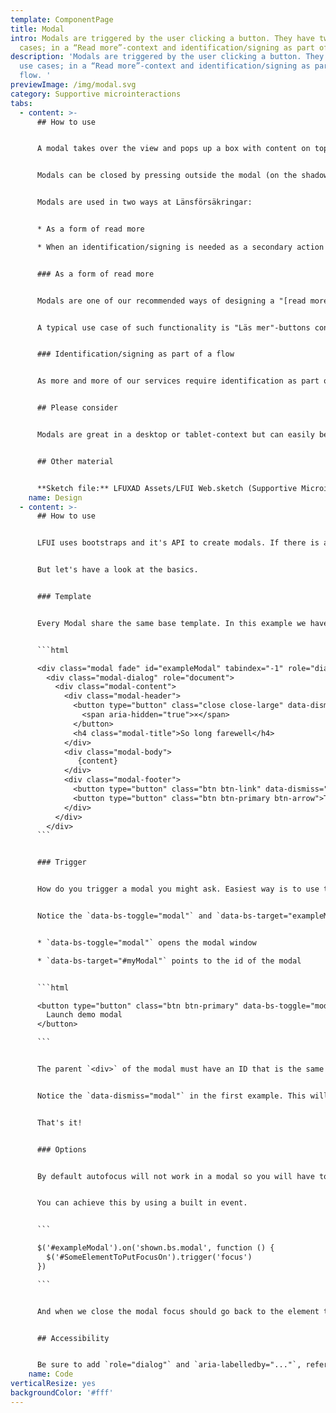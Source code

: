 ```yaml
---
template: ComponentPage
title: Modal
intro: Modals are triggered by the user clicking a button. They have two use
  cases; in a “Read more”-context and identification/signing as part of a flow.
description: 'Modals are triggered by the user clicking a button. They have two
  use cases; in a “Read more”-context and identification/signing as part of a
  flow. '
previewImage: /img/modal.svg
category: Supportive microinteractions
tabs:
  - content: >-
      ## How to use


      A modal takes over the view and pops up a box with content on top of the normal page. The rest of the page becomes unavailable until the modal is closed, and this is shown by adding an a blur outside the modal-content. A modal is not intended to take up the full width and height of a page, even less so forcing the user to scroll to read its entirety. In that case, a separate page might be a better choice.


      Modals can be closed by pressing outside the modal (on the shadowy background), using the X in top right corner or by pressing ESC on the keyboard.


      Modals are used in two ways at Länsförsäkringar:


      * As a form of read more

      * When an identification/signing is needed as a secondary action as part of a flow


      ### As a form of read more


      Modals are one of our recommended ways of designing a "[read more](/patterns/general-patterns/read-more)"-functionality. When used in a read more-manner, modals provides a focused view on the additional information with an easy way back to the main flow. It should be used when you expect that some user types will want that information but not all.


      A typical use case of such functionality is "Läs mer"-buttons containing more details on a specific function/choice that is seen as relevant, but secondary, to the user in order to make this choice. An example use for this would be to display a visual comparison between different alternatives, for example what's included in different alternatives of an insurance.


      ### Identification/signing as part of a flow


      As more and more of our services require identification as part of the flows, the modal has come into use as a way of handling the identification/signing (usually with BankID) in flows where the identification/signing is a secondary task to complete the main task (in comparison, just logging in is the main task and is handled in the main flow).


      ## Please consider


      Modals are great in a desktop or tablet-context but can easily become troublesome in a mobile context. As mobile usage has increased, the use of modals in our designs for “[read more](/patterns/general-patterns/read-more)” has decreased. Take expected mobile usage into consideration when choosing whether to use a modal or another solution for “read more”.


      ## Other material


      **Sketch file:** LFUXAD Assets/LFUI Web.sketch (Supportive Microinteractions/Modal)
    name: Design
  - content: >-
      ## How to use


      LFUI uses bootstraps and it's API to create modals. If there is any functionality you need and we haven't documented here head over to their site since we support all the included options.


      But let's have a look at the basics.


      ### Template


      Every Modal share the same base template. In this example we have added the optional .modal-footer which is a where you but you buttons and other actions.


      ```html

      <div class="modal fade" id="exampleModal" tabindex="-1" role="dialog" aria-labelledby="myModalLabel" aria-hidden="true">
        <div class="modal-dialog" role="document">
          <div class="modal-content">
            <div class="modal-header">
              <button type="button" class="close close-large" data-dismiss="modal" aria-label="Close">
                <span aria-hidden="true">×</span>
              </button>
              <h4 class="modal-title">So long farewell</h4>
            </div>
            <div class="modal-body">
               {content}
            </div>
            <div class="modal-footer">
              <button type="button" class="btn btn-link" data-dismiss="modal">Avbryt</button>
              <button type="button" class="btn btn-primary btn-arrow">Take me there</button>
            </div>
          </div>
        </div>
      ```


      ### Trigger


      How do you trigger a modal you might ask. Easiest way is to use to built in data-attribute from Bootstrap.


      Notice the `data-bs-toggle="modal"` and `data-bs-target="exampleModal"` in the code snippet below.


      * `data-bs-toggle="modal"` opens the modal window

      * `data-bs-target="#myModal"` points to the id of the modal


      ```html

      <button type="button" class="btn btn-primary" data-bs-toggle="modal" data-bs-target="#exampleModal">
        Launch demo modal
      </button>

      ```


      The parent `<div>` of the modal must have an ID that is the same as the value of the data-target attribute used to trigger the modal ("exampleModal").


      Notice the `data-dismiss="modal"` in the first example. This will close the modal and can be used on more than one element.


      That's it!


      ### Options


      By default autofocus will not work in a modal so you will have to do it yourself. We always want to add focus to an element in the modal when we open it. If there is no input you might focus the close button.


      You can achieve this by using a built in event.


      ```

      $('#exampleModal').on('shown.bs.modal', function () {
        $('#SomeElementToPutFocusOn').trigger('focus')
      })

      ```


      And when we close the modal focus should go back to the element that triggered it.


      ## Accessibility


      Be sure to add `role="dialog"` and `aria-labelledby="..."`, referencing the modal title, to `.modal` , and `role="document"` to the `.modal-dialog` itself. Additionally, you may give a description of your modal dialog with `aria-describedby` on `.modal`
    name: Code
verticalResize: yes
backgroundColor: '#fff'
---
```

